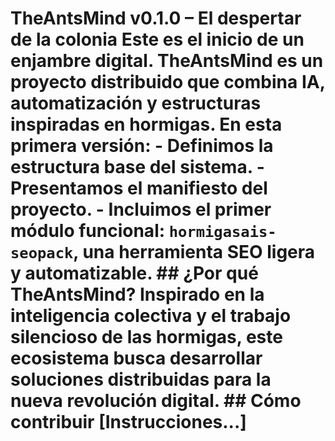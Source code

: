 # TheAntsMind v0.1.0 – El despertar de la colonia Este es el inicio de un enjambre digital. TheAntsMind es un proyecto distribuido que combina IA, automatización y estructuras inspiradas en hormigas. En esta primera versión: - Definimos la estructura base del sistema. - Presentamos el manifiesto del proyecto. - Incluimos el primer módulo funcional: `hormigasais-seopack`, una herramienta SEO ligera y automatizable. ## ¿Por qué TheAntsMind? Inspirado en la inteligencia colectiva y el trabajo silencioso de las hormigas, este ecosistema busca desarrollar soluciones distribuidas para la nueva revolución digital. ## Cómo contribuir [Instrucciones...] 
